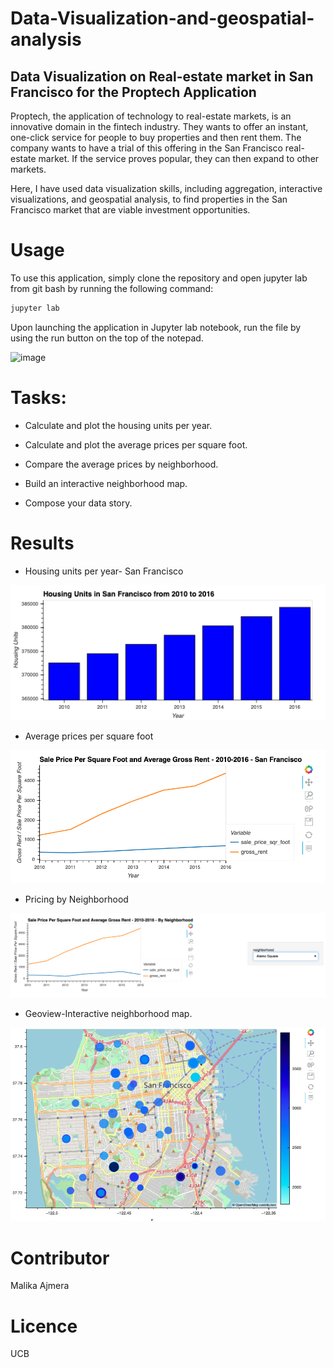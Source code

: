 # Data-Visualization-and-geospatial-analysis
## Data Visualization on Real-estate market in San Francisco for the Proptech Application
 Proptech, the application of technology to real-estate markets, is an innovative domain in the fintech industry. They wants to offer an instant, one-click service for people to buy properties and then rent them. The company wants to have a trial of this offering in the San Francisco real-estate market. If the service proves popular, they can then expand to other markets.
 
 Here, I have used data visualization skills, including aggregation, interactive visualizations, and geospatial analysis, to find properties in the San Francisco market   that are viable investment opportunities.
 
 # Usage
  To use this application, simply clone the repository and open jupyter lab from git bash by running the following command:
  ```bash
 jupyter lab
 ```
 
 Upon launching the application in Jupyter lab notebook, run the file by using the run button on the top of the notepad.

![image](https://user-images.githubusercontent.com/127723380/232632258-f700f348-96df-467e-a044-a22e64c4f002.png)

# Tasks:

- Calculate and plot the housing units per year.

- Calculate and plot the average prices per square foot.

- Compare the average prices by neighborhood.

- Build an interactive neighborhood map.

- Compose your data story.


# Results

- Housing units per year- San Francisco

![Logo](https://github.com/malika0410/Data-Visualization-and-geospatial-analysis/blob/main/Images/zoomed-housing-units-by-year.png)

- Average prices per square foot

![Logo](https://github.com/malika0410/Data-Visualization-and-geospatial-analysis/blob/main/Images/avg-sale-px-sq-foot-gross-rent.png)

- Pricing by Neighborhood

![Logo](https://github.com/malika0410/Data-Visualization-and-geospatial-analysis/blob/main/Images/pricing-info-by-neighborhood.png)

- Geoview-Interactive neighborhood map.

![Logo](https://github.com/malika0410/Data-Visualization-and-geospatial-analysis/blob/main/Images/6-4-geoviews-plot.png)

# Contributor

Malika Ajmera

# Licence

UCB
 
